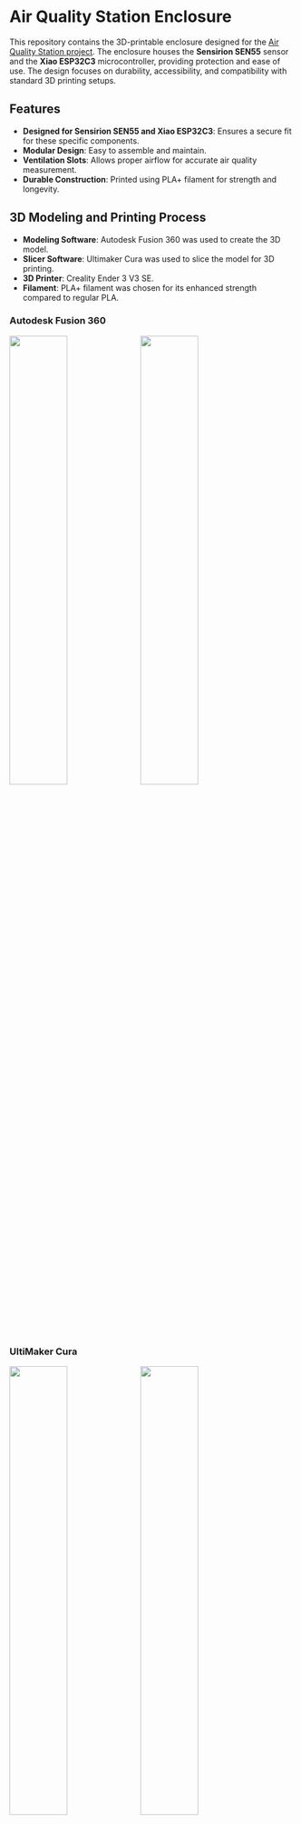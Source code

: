 
# Air Quality Station Enclosure

This repository contains the 3D-printable enclosure designed for the [Air Quality Station project](https://github.com/gokulnathanperumal/AirQualityStation). The enclosure houses the **Sensirion SEN55** sensor and the **Xiao ESP32C3** microcontroller, providing protection and ease of use. The design focuses on durability, accessibility, and compatibility with standard 3D printing setups.

## Features

- **Designed for Sensirion SEN55 and Xiao ESP32C3**: Ensures a secure fit for these specific components.
- **Modular Design**: Easy to assemble and maintain.
- **Ventilation Slots**: Allows proper airflow for accurate air quality measurement.
- **Durable Construction**: Printed using PLA+ filament for strength and longevity.
  
## 3D Modeling and Printing Process

- **Modeling Software**: Autodesk Fusion 360 was used to create the 3D model.
- **Slicer Software**: Ultimaker Cura was used to slice the model for 3D printing.
- **3D Printer**: Creality Ender 3 V3 SE.
- **Filament**: PLA+ filament was chosen for its enhanced strength compared to regular PLA.

### Autodesk Fusion 360
<img src="https://github.com/user-attachments/assets/96253af5-178d-491c-ad94-8bc6f6db5e8c" width="45%">
<img src="https://github.com/user-attachments/assets/08bea432-fdcf-4037-91fc-f6b89c6195f9" width="45%">

### UltiMaker Cura
<img src="https://github.com/user-attachments/assets/6f296e51-aac3-47fb-92d6-edbba650357f" width="45%">
<img src="https://github.com/user-attachments/assets/46505eea-4fe9-4e7d-809a-e430b92ab966" width="45%">

## Printing Instructions

1. **Printer Settings**: 
    - Printer: Creality Ender 3 V3 SE
    - Filament: PLA+
    - Nozzle size: 0.4mm
    - Layer height: 0.2mm
    - Infill: 20% (recommended for balance between strength and material use)
    - Print speed: 50 mm/s
    - Printing Temperature: 210°C
    - Build Plate Temperature: 60°C

2. **Assembly**:
    - Print the two enclosure parts: the top and the bottom.
    - After printing, align the top and bottom parts that snap together to secure the enclosure.
    - Insert the Sensirion SEN55 and Xiao ESP32C3 into their designated slots before closing the enclosure.

## BOM (Bill of Materials)

- 1x Sensirion SEN55 sensor
- 1x Xiao ESP32C3 microcontroller
- 3D-printed enclosure components (STL files included in this repository)

## Files Included

- `.step`: Original Fusion 360 design files for design customization.
- `.stl, .3mf`: Standard file format for 3D models suitable for slicing.
- `.gcode` folder: Final instruction files for 3D printing.

Once printed and assembled, the enclosure provides protection and structure for the **Air Quality Station** components, allowing them to function effectively while keeping the design compact and user-friendly.
